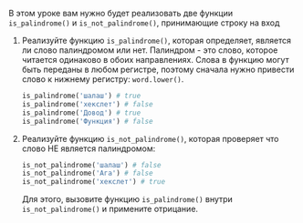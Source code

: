 
В этом уроке вам нужно будет реализовать две функции `is_palindrome()` и `is_not_palindrome()`, принимающие строку на вход

1. Реализуйте функцию `is_palindrome()`, которая определяет, является ли слово палиндромом или нет. Палиндром - это слово, которое читается одинаково в обоих направлениях. Слова в функцию могут быть переданы в любом регистре, поэтому сначала нужно привести слово к нижнему регистру: `word.lower()`.

    ```python
    is_palindrome('шалаш') # true
    is_palindrome('хекслет') # false
    is_palindrome('Довод') # true
    is_palindrome('Функция') # false
    ```

2. Реализуйте функцию `is_not_palindrome()`, которая проверяет что слово НЕ является палиндромом:

    ```python
    is_not_palindrome('шалаш') # false
    is_not_palindrome('Ага') # false
    is_not_palindrome('хекслет') # true
    ```

    Для этого, вызовите функцию `is_palindrome()` внутри `is_not_palindrome()` и примените отрицание.
